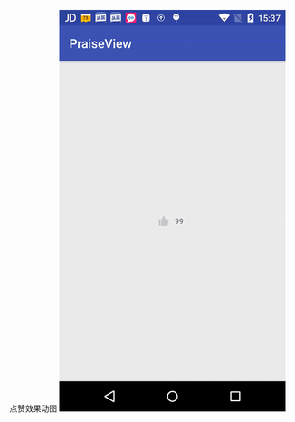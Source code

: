 点赞效果动图
![image](https://github.com/SharksLee/PraiseView/blob/master/app/src/main/res/mipmap-hdpi/praiseview.gif)
